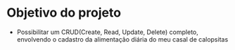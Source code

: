 # Objetivo do projeto

- Possibilitar um CRUD(Create, Read, Update, Delete) completo, envolvendo o cadastro da alimentação diária do meu casal de calopsitas
